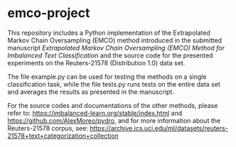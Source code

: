 # emco-project

This repository includes a Python implementation of the Extrapolated Markov Chain Oversampling (EMCO) method introduced in the submitted manuscript *Extrapolated Markov Chain Oversampling (EMCO) Method for Imbalanced Text Classification* and the source code for the presented experiments on the Reuters-21578 (Distribution 1.0) data set.

The file example.py can be used for testing the methods on a single classification task, while the file tests.py runs tests on the entire data set and averages the results as presented in the manuscript.

For the source codes and documentations of the other methods, please refer to: https://imbalanced-learn.org/stable/index.html and https://github.com/AlexMoreo/pydro, and for more information about the Reuters-21578 corpus, see: https://archive.ics.uci.edu/ml/datasets/reuters-21578+text+categorization+collection
